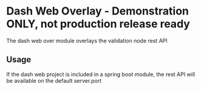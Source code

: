 # Dash Web Overlay - Demonstration ONLY, not production release ready
The dash web over module overlays the validation node rest API

## Usage
If the dash web project is included in a spring boot module, the rest API will be available on the default server.port

